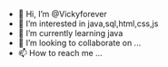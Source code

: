 - 👋 Hi, I’m @Vickyforever
- 👀 I’m interested in java,sql,html,css,js
- 🌱 I’m currently learning java
- 💞️ I’m looking to collaborate on ...
- 📫 How to reach me ...

<!---
Vickyforever/Vickyforever is a ✨ special ✨ repository because its `README.md` (this file) appears on your GitHub profile.
You can click the Preview link to take a look at your changes.
--->
